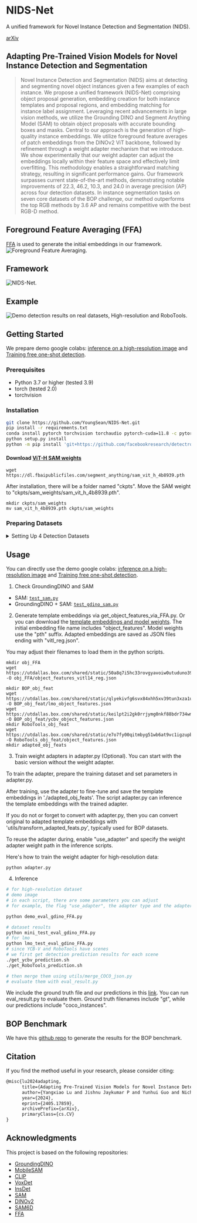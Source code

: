 # NIDS-Net
A unified framework for Novel Instance Detection and Segmentation (NIDS).

[arXiv](https://arxiv.org/abs/2405.17859)

## Adapting Pre-Trained Vision Models for Novel Instance Detection and Segmentation
> Novel Instance Detection and Segmentation (NIDS) aims at detecting and segmenting novel object instances given a few examples of each instance. We propose a unified framework (NIDS-Net) comprising object proposal generation, embedding creation for both instance templates and proposal regions, and embedding matching for instance label assignment. Leveraging recent advancements in large vision methods, we utilize the Grounding DINO and Segment Anything Model (SAM) to obtain object proposals with accurate bounding boxes and masks. Central to our approach is the generation of high-quality instance embeddings. We utilize foreground feature averages of patch embeddings from the DINOv2 ViT backbone, followed by refinement through a weight adapter mechanism that we introduce. We show experimentally that our weight adapter can adjust the embeddings locally within their feature space and effectively limit overfitting. This methodology enables a straightforward matching strategy, resulting in significant performance gains. Our framework surpasses current state-of-the-art methods, demonstrating notable improvements of 22.3, 46.2, 10.3, and 24.0 in average precision (AP) across four detection datasets. In instance segmentation tasks on seven core datasets of the BOP challenge, our method outperforms the top RGB methods by 3.6 AP and remains competitive with the best RGB-D method.
## Foreground Feature Averaging (FFA)
[FFA](https://github.com/s-tian/CUTE)  is used to generate the initial embeddings in our framework.
![Foreground Feature Averaging.](imgs/FFA3.png)

## Framework
![NIDS-Net.](imgs/fw0.png)

## Example
![Demo detection results on real datasets, High-resolution and RoboTools.](imgs/det6.png)


## Getting Started
We prepare demo google colabs: [inference on a high-resolution image](https://colab.research.google.com/drive/1dtlucQ5QryLgooSDkH-Qumxrrnb-9FCg?usp=sharing) and [Training free one-shot detection](https://colab.research.google.com/drive/1IM8TgpNo_9TijopO3PRyZea7MgTUjv30?usp=sharing). 
### Prerequisites
- Python 3.7 or higher (tested 3.9)
- torch (tested 2.0)
- torchvision

### Installation
```sh
git clone https://github.com/YoungSean/NIDS-Net.git
pip install -r requirements.txt
conda install pytorch torchvision torchaudio pytorch-cuda=11.8 -c pytorch -c nvidia
python setup.py install
python -m pip install 'git+https://github.com/facebookresearch/detectron2.git'
```
#### Download [ViT-H SAM weights](https://github.com/facebookresearch/segment-anything#model-checkpoints)
```shell
wget https://dl.fbaipublicfiles.com/segment_anything/sam_vit_h_4b8939.pth
```
After installation, there will be a folder named "ckpts". Move the SAM weight to "ckpts/sam_weights/sam_vit_h_4b8939.pth".
```shell
mkdir ckpts/sam_weights
mv sam_vit_h_4b8939.pth ckpts/sam_weights
```

### Preparing Datasets
<details>
<summary> Setting Up 4 Detection Datasets </summary>
We do not need training datasets for detectors. We can use template embeddings to train the adapter.

#### High-resolution Dataset
This [instance-detection repo](https://github.com/insdet/instance-detection) provide the [InsDet-Full](https://drive.google.com/drive/folders/1rIRTtqKJGCTifcqJFSVvFshRb-sB0OzP).
```shell
cd $ROOT
ln -s $HighResolution_DATA database
```
We provide the preprocessed testing images in this [link](https://utdallas.box.com/s/bfcgn0dpbvu5w5be20wyj41fzsjajh4h) accorinding to this [instance-detection](https://github.com/insdet/instance-detection). Please put them into "Data" folder as follows:
```
database
│
└───Background
│
└───Objects
│   │
│   └───000_aveda_shampoo
│   │   │   images
│   │   │   masks
│   │
│   └───001_binder_clips_median
│       │   images
│       │   masks
│       │   ...
│   
│   
└───Data
    │   test_1_all
    │   test_1_easy
    │   test_1_hard
```

#### RoboTools, LM-O and YCB-V
VoxDet provides the [datasets](https://github.com/Jaraxxus-Me/VoxDet).
Save and unzip them in '$ROOT/datasets' to get "datasets/RoboTools", "datasets/lmo", "datasets/ycbv". 
</details>


## Usage
You can directly use the demo google colabs: [inference on a high-resolution image](https://colab.research.google.com/drive/1dtlucQ5QryLgooSDkH-Qumxrrnb-9FCg?usp=sharing) and [Training free one-shot detection](https://colab.research.google.com/drive/1Wam974xV82oq-uLbnWstsDSaoEpSWvP1?usp=sharing).

1. Check GroundingDINO and SAM
- SAM: [`test_sam.py`](test_sam.py)
- GroundingDINO + SAM: [`test_gdino_sam.py`](test_gdino_sam.py)

2. Generate template embeddings via get_object_features_via_FFA.py.
Or you can download the [template embeddings and model weights](https://utdallas.box.com/s/ieo7lochg1dzzdjfqm7saiudaeptufoi). The initial embedding file name includes "object_features". Model weights use the "pth" suffix. Adapted embeddings are saved as JSON files ending with "vitl_reg.json".

You may adjust their filenames to load them in the python scripts.
```shell
mkdir obj_FFA
wget https://utdallas.box.com/shared/static/50a8q7i5hc33rovgyavoiw0utuduno39 -O obj_FFA/object_features_vitl14_reg.json

mkdir BOP_obj_feat
wget https://utdallas.box.com/shared/static/qlyekivfg6svx84xhh5xv39tun3xza1u -O BOP_obj_feat/lmo_object_features.json
wget https://utdallas.box.com/shared/static/keilpt2i2gk0rrjymg0nkf88bdr734wm -O BOP_obj_feat/ycbv_object_features.json
mkdir RoboTools_obj_feat
wget https://utdallas.box.com/shared/static/e7o7fy00qitmbyg51wb6at9vc1igzupb -O RoboTools_obj_feat/object_features.json
mkdir adapted_obj_feats
```
3. Train weight adapters in adapter.py (Optional).
You can start with the basic version without the weight adapter.

To train the adapter, prepare the training dataset and set parameters in adapter.py. 

After training, use the adapter to fine-tune and save the template embeddings in './adapted_obj_feats'. The script adapter.py can inference the template embeddings with the trained adapter.

If you do not or forget to convert with adapter.py, then you can convert original to adapted template embeddings with 'utils/transform_adapted_feats.py', typically used for BOP datasets. 

To reuse the adapter during, enable "use_adapter" and specify the weight adapter weight path in the inference scripts.

Here's how to train the weight adapter for high-resolution data:
```shell
python adapter.py
```
4. Inference 
```sh
# for high-resolution dataset
# demo image
# in each script, there are some parameters you can adjust
# for example, the flag "use_adapter", the adapter type and the adapter weight path in demo_eval_gdino_FFA.py

python demo_eval_gdino_FFA.py

# dataset results
python mini_test_eval_gdino_FFA.py
# for lmo 
python lmo_test_eval_gdino_FFA.py
# since YCB-V and RoboTools have scenes
# we first get detection prediction results for each scene
./get_ycbv_prediction.sh 
./get_RoboTools_prediction.sh 

# then merge them using utils/merge_COCO_json.py
# evaluate them with eval_result.py
```
We include the ground truth file and our predictions in this [link](https://utdallas.box.com/s/ieo7lochg1dzzdjfqm7saiudaeptufoi). You can run eval_result.py to evaluate them. Ground truth filenames include "gt", while our predictions include "coco_instances".

## BOP Benchmark
We have this [github repo](https://github.com/YoungSean/NIDS-Net-BOP) to generate the results for the BOP benchmark.


## Citation
If you find the method useful in your research, please consider citing:
```latex
@misc{lu2024adapting,
      title={Adapting Pre-Trained Vision Models for Novel Instance Detection and Segmentation}, 
      author={Yangxiao Lu and Jishnu Jaykumar P and Yunhui Guo and Nicholas Ruozzi and Yu Xiang},
      year={2024},
      eprint={2405.17859},
      archivePrefix={arXiv},
      primaryClass={cs.CV}
}
```

## Acknowledgments

This project is based on the following repositories:
- [GroundingDINO](https://github.com/IDEA-Research/GroundingDINO)
- [MobileSAM](https://github.com/ChaoningZhang/MobileSAM)
- [CLIP](https://github.com/openai/CLIP)
- [VoxDet](https://github.com/Jaraxxus-Me/VoxDet)
- [InsDet](https://github.com/insdet/instance-detection)
- [SAM](https://github.com/facebookresearch/segment-anything)
- [DINOv2](https://github.com/facebookresearch/dinov2)
- [SAM6D](https://github.com/JiehongLin/SAM-6D)
- [FFA](https://github.com/s-tian/CUTE) 


